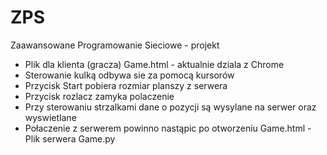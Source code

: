 # ZPS
Zaawansowane Programowanie Sieciowe - projekt

- Plik dla klienta (gracza) Game.html - aktualnie dziala z Chrome
- Sterowanie kulką odbywa sie za pomocą kursorów
- Przycisk Start pobiera rozmiar planszy z serwera
- Przycisk rozlacz zamyka polaczenie
- Przy sterowaniu strzalkami dane o pozycji są wysylane na serwer oraz wyswietlane
- Połaczenie z serwerem powinno nastąpic po otworzeniu Game.html
 -Plik serwera Game.py
